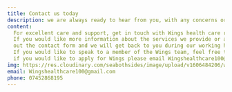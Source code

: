 ```yaml
---
title: Contact us today
description: we are always ready to hear from you, with any concerns or praises you may have about how we work
content:
  For excellent care and support, get in touch with Wings health care recruitment LTD.
  If you would like more information about the services we provide or are in need of our services, please fill
  out the contact form and we will get back to you during our working hours.
  If you would like to speak to a member of the Wings team, feel free to reach out to our offices on 07452868195.
  if you would like to apply for Wings please email Wingshealthcare100@gmail.com with a complete application form.
img: https://res.cloudinary.com/seabothsides/image/upload/v1606484206/wingsBheki/contact_kfszvo.svg
email: Wingshealthcare100@gmail.com
phone: 07452868195
---
```

